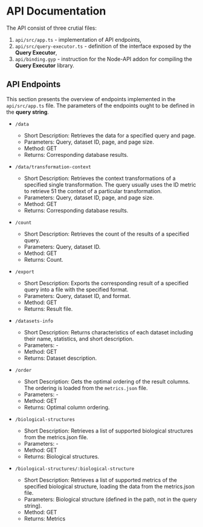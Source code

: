# API Documentation
The API consist of three crutial files:
1. `api/src/app.ts` - implementation of API endpoints,
2. `api/src/query-executor.ts` - definition of the interface exposed by the **Query Executor**,
3. `api/binding.gyp` - instruction for the Node-API addon for compiling the **Query Executor** library.

## API Endpoints
This section presents the overview of endpoints implemented in the `api/src/app.ts` file. The parameters of the endpoints ought to be defined in the __query string__.

* `/data`
    - Short Description: Retrieves the data for a specified query and page.
    - Parameters: Query, dataset ID, page, and page size.
    - Method: GET
    - Returns: Corresponding database results.
* `/data/transformation-context`
    - Short Description: Retrieves the context transformations of a specified single transformation. The query usually uses the ID metric to retrieve 51 the context of a particular transformation.
    - Parameters: Query, dataset ID, page, and page size.
    - Method: GET
    - Returns: Corresponding database results.
* `/count`
    - Short Description: Retrieves the count of the results of a specified query.
    - Parameters: Query, dataset ID.
    - Method: GET
    - Returns: Count.
* `/export`
    - Short Description: Exports the corresponding result of a specified query into a file with the specified format.
    - Parameters: Query, dataset ID, and format.
    - Method: GET
    - Returns: Result file.
* `/datasets-info`
    - Short Description: Returns characteristics of each dataset including their name, statistics, and short description.
    - Parameters: -
    - Method: GET
    - Returns: Dataset description.
* `/order`
    - Short Description: Gets the optimal ordering of the result columns. The ordering is loaded from the `metrics.json` file.
    - Parameters: -
    - Method: GET
    - Returns: Optimal column ordering.
* `/biological-structures`
    - Short Description: Retrieves a list of supported biological structures from the metrics.json file.
    - Parameters: -
    - Method: GET
    - Returns: Biological structures.

* `/biological-structures/:biological-structure`
    - Short Description: Retrieves a list of supported metrics of the specified biological structure, loading the data from the metrics.json file.
    - Parameters: Biological structure (defined in the path, not in the query string).
    - Method: GET
    - Returns: Metrics